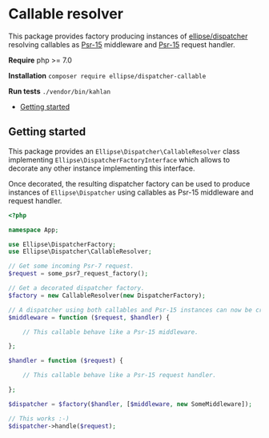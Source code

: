 # Callable resolver

This package provides factory producing instances of [ellipse/dispatcher](https://github.com/ellipsephp/dispatcher) resolving callables as [Psr-15](https://www.php-fig.org/psr/psr-15/) middleware and [Psr-15](https://www.php-fig.org/psr/psr-15/) request handler.

**Require** php >= 7.0

**Installation** `composer require ellipse/dispatcher-callable`

**Run tests** `./vendor/bin/kahlan`

- [Getting started](https://github.com/ellipsephp/dispatcher-callable#getting-started)

## Getting started

This package provides an `Ellipse\Dispatcher\CallableResolver` class implementing `Ellipse\DispatcherFactoryInterface` which allows to decorate any other instance implementing this interface.

Once decorated, the resulting dispatcher factory can be used to produce instances of `Ellipse\Dispatcher` using callables as Psr-15 middleware and request handler.

```php
<?php

namespace App;

use Ellipse\DispatcherFactory;
use Ellipse\Dispatcher\CallableResolver;

// Get some incoming Psr-7 request.
$request = some_psr7_request_factory();

// Get a decorated dispatcher factory.
$factory = new CallableResolver(new DispatcherFactory);

// A dispatcher using both callables and Psr-15 instances can now be created.
$middleware = function ($request, $handler) {

    // This callable behave like a Psr-15 middleware.

};

$handler = function ($request) {

    // This callable behave like a Psr-15 request handler.

};

$dispatcher = $factory($handler, [$middleware, new SomeMiddleware]);

// This works :-)
$dispatcher->handle($request);
```
